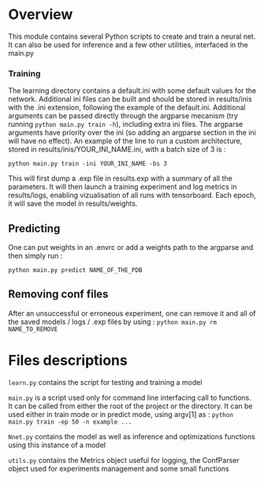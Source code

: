 # Overview
This module contains several Python scripts to create and train a neural net. 
It can also be used for inference and a few other utilities, interfaced in the main.py

### Training

The learning directory contains a default.ini with some default values for the 
network. Additional ini files can be built and should be stored in 
results/inis with the .ini extension, following the example of the default.ini.
Additional arguments can be passed directly through the argparse mecanism 
(try running `python main.py train -h`), including extra ini files. The 
argparse arguments have priority over the ini (so adding an argparse section
in the ini will have no effect).
An example of the line to run a custom architecture, stored in 
results/inis/YOUR_INI_NAME.ini, with a batch size of 3 is :

`python main.py train -ini YOUR_INI_NAME -bs 3`

This will first dump a .exp file in results.exp with a summary of all the parameters.
It will then launch a training experiment and log metrics in results/logs, enabling
vizualisation of all runs with tensorboard. Each epoch, it will save the model
 in results/weights. 

## Predicting

One can put weights in an .envrc or add a weights path to the argparse and then 
simply run :

`python main.py predict NAME_OF_THE_PDB`


## Removing conf files

After an unsuccessful or erroneous experiment, one can remove it and all of the
saved models / logs / .exp files by using : 
`python main.py rm NAME_TO_REMOVE`


# Files descriptions

`learn.py` contains the script for testing and training a model

`main.py` is a script used only for command line interfacing call to functions.
 It can be called from either the root of the project or the directory. It can be 
used either in train mode or in predict mode, using argv[1] as :
`python main.py train -ep 50 -n example ...`

`Nnet.py` contains the model as well as inference and optimizations functions using
 this instance of a model

`utils.py` contains the Metrics object useful for logging, the ConfParser object
used for experiments management and some small functions



